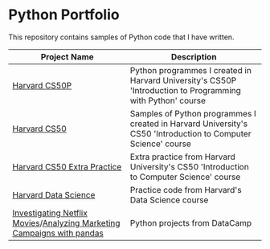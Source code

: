 # Python Portfolio

This repository contains samples of Python code that I have written.

| Project Name    | Description |
| -------- | ------- |
| [Harvard CS50P](https://github.com/luwoon/Python/tree/main/CS50P) | Python programmes I created in Harvard University's CS50P 'Introduction to Programming with Python' course |
| [Harvard CS50](https://github.com/luwoon/Python/blob/main/Harvard%20CS50.py) | Samples of Python programmes I created in Harvard University's CS50 'Introduction to Computer Science' course |
| [Harvard CS50 Extra Practice](https://github.com/luwoon/Python/blob/main/Harvard%20CS50%20Extra%20Practice.py) | Extra practice from Harvard University's CS50 'Introduction to Computer Science' course |
| [Harvard Data Science](https://github.com/luwoon/Python/blob/main/Harvard%20Data%20Science.py) | Practice code from Harvard's Data Science course |
| [Investigating Netflix Movies](https://github.com/luwoon/Python/blob/main/DataCamp%3A%20Investigating%20Netflix%20Movies.py)/[Analyzing Marketing Campaigns with pandas](https://github.com/luwoon/Python/blob/main/DataCamp%3A%20Analyzing%20Marketing%20Campaigns%20with%20pandas.py) | Python projects from DataCamp |
